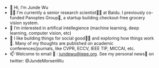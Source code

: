 - 👋 Hi, I’m Junde Wu
- 🧑‍💻 I'm currently a senior research scientist🧑‍🔬 at Baidu. I previously co-funded Panoptes Group🤩, a startup building checkout-free grocery vision system.
- 👀 I’m interested in artifical intellegience (machine learning, deep learning, computer vision, etc)
- 💞️ I like building things for social good🧑‍🔧 and exploring how things work🤯. Many of my thoughts are published on academic conferences/journals, like CVPR, ECCV, IEEE TIP, MICCAI, etc. 
- 📫 Welcome to email 📨 : jundewu@ieee.org. See my personal news📰 on twitter: @JundeMorsenWu

<!---
WuJunde/WuJunde is a ✨ special ✨ repository because its `README.md` (this file) appears on your GitHub profile.
You can click the Preview link to take a look at your changes.
--->
